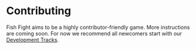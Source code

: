 # Contributing

Fish Fight aims to be a highly contributor-friendly game. More instructions are coming soon. For now we recommend all newcomers start with our [Development Tracks](https://github.com/fishfight/FishFight/issues/124).
